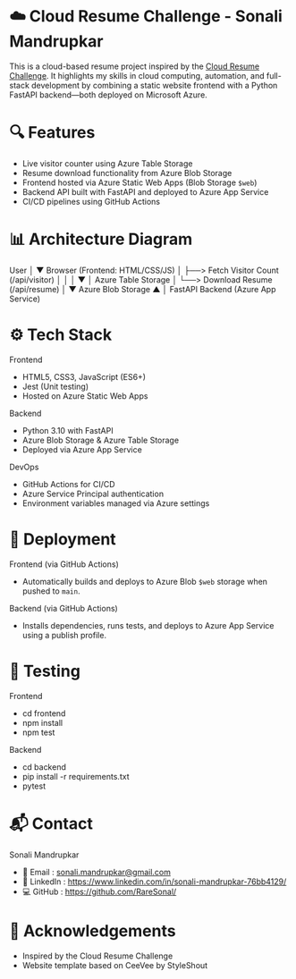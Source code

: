 # ☁️ Cloud Resume Challenge - Sonali Mandrupkar

This is a cloud-based resume project inspired by the [Cloud Resume Challenge](https://cloudresumechallenge.dev). 
It highlights my skills in cloud computing, automation, and full-stack development by combining a static website frontend with a Python FastAPI backend—both deployed on Microsoft Azure.

# 🔍 Features

- Live visitor counter using Azure Table Storage
- Resume download functionality from Azure Blob Storage
- Frontend hosted via Azure Static Web Apps (Blob Storage `$web`)
- Backend API built with FastAPI and deployed to Azure App Service
- CI/CD pipelines using GitHub Actions

# 📊 Architecture Diagram

User
│
▼
Browser (Frontend: HTML/CSS/JS)
 │
 ├──> Fetch Visitor Count (/api/visitor)
 │          │
 │          ▼
 │    Azure Table Storage
 │
 └──> Download Resume (/api/resume)
            │
            ▼
      Azure Blob Storage
            ▲
            │
        FastAPI Backend (Azure App Service)


# ⚙️ Tech Stack

Frontend
- HTML5, CSS3, JavaScript (ES6+)
- Jest (Unit testing)
- Hosted on Azure Static Web Apps

Backend
- Python 3.10 with FastAPI
- Azure Blob Storage & Azure Table Storage
- Deployed via Azure App Service

DevOps
- GitHub Actions for CI/CD
- Azure Service Principal authentication
- Environment variables managed via Azure settings

# 🚀 Deployment

Frontend (via GitHub Actions)
- Automatically builds and deploys to Azure Blob `$web` storage when pushed to `main`.

Backend (via GitHub Actions)
- Installs dependencies, runs tests, and deploys to Azure App Service using a publish profile.

# 🧪 Testing

Frontend

- cd frontend
- npm install
- npm test

Backend

- cd backend
- pip install -r requirements.txt
- pytest

# 📬 Contact
Sonali Mandrupkar
- 📧 Email    : sonali.mandrupkar@gmail.com
- 🔗 LinkedIn : https://www.linkedin.com/in/sonali-mandrupkar-76bb4129/
- 💻 GitHub   : https://github.com/RareSonal/

# 📝 Acknowledgements

- Inspired by the Cloud Resume Challenge
- Website template based on CeeVee by StyleShout






